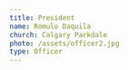 ```yaml
---
title: President
name: Romulo Daquila
church: Calgary Parkdale
photo: /assets/officer2.jpg
type: Officer
---
```


